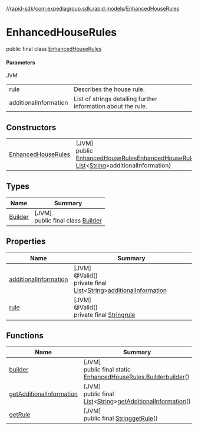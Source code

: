 //[rapid-sdk](../../../index.md)/[com.expediagroup.sdk.rapid.models](../index.md)/[EnhancedHouseRules](index.md)

# EnhancedHouseRules

public final class [EnhancedHouseRules](index.md)

#### Parameters

JVM

| | |
|---|---|
| rule | Describes the house rule. |
| additionalInformation | List of strings detailing further information about the rule. |

## Constructors

| | |
|---|---|
| [EnhancedHouseRules](-enhanced-house-rules.md) | [JVM]<br>public [EnhancedHouseRules](index.md)[EnhancedHouseRules](-enhanced-house-rules.md)([String](https://docs.oracle.com/javase/8/docs/api/java/lang/String.html)rule, [List](https://docs.oracle.com/javase/8/docs/api/java/util/List.html)&lt;[String](https://docs.oracle.com/javase/8/docs/api/java/lang/String.html)&gt;additionalInformation) |

## Types

| Name | Summary |
|---|---|
| [Builder](-builder/index.md) | [JVM]<br>public final class [Builder](-builder/index.md) |

## Properties

| Name | Summary |
|---|---|
| [additionalInformation](index.md#428813489%2FProperties%2F700308213) | [JVM]<br>@Valid()<br>private final [List](https://docs.oracle.com/javase/8/docs/api/java/util/List.html)&lt;[String](https://docs.oracle.com/javase/8/docs/api/java/lang/String.html)&gt;[additionalInformation](index.md#428813489%2FProperties%2F700308213) |
| [rule](index.md#1639759688%2FProperties%2F700308213) | [JVM]<br>@Valid()<br>private final [String](https://docs.oracle.com/javase/8/docs/api/java/lang/String.html)[rule](index.md#1639759688%2FProperties%2F700308213) |

## Functions

| Name | Summary |
|---|---|
| [builder](builder.md) | [JVM]<br>public final static [EnhancedHouseRules.Builder](-builder/index.md)[builder](builder.md)() |
| [getAdditionalInformation](get-additional-information.md) | [JVM]<br>public final [List](https://docs.oracle.com/javase/8/docs/api/java/util/List.html)&lt;[String](https://docs.oracle.com/javase/8/docs/api/java/lang/String.html)&gt;[getAdditionalInformation](get-additional-information.md)() |
| [getRule](get-rule.md) | [JVM]<br>public final [String](https://docs.oracle.com/javase/8/docs/api/java/lang/String.html)[getRule](get-rule.md)() |
